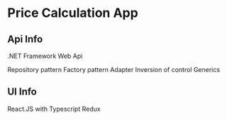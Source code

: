 # Price Calculation App

## Api Info

.NET Framework Web Api

Repository pattern
Factory pattern
Adapter
Inversion of control
Generics

## UI Info

React.JS with Typescript
Redux